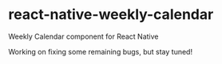 # react-native-weekly-calendar
Weekly Calendar component for React Native

Working on fixing some remaining bugs, but stay tuned!
